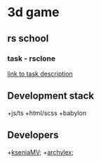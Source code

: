 # 3d game 
## rs school
### task - rsclone
[link to task description](https://github.com/rolling-scopes-school/tasks/blob/master/tasks/rsclone/rsclone.md)

## Development stack
+js/ts
+html/scss
+babylon


## Developers
+[kseniaMV](https://github.com/KseniaMV);
+[archylex](https://github.com/archylex);
